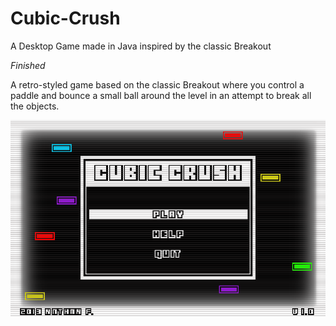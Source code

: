 # Cubic-Crush
A Desktop Game made in Java inspired by the classic Breakout

*Finished*

A retro-styled game based on the classic Breakout where you control a paddle and bounce a small ball around the level in an attempt to break all the objects.

![Screen1](https://github.com/Nanoparty/Cubic-Crush/blob/master/cc1.PNG)
